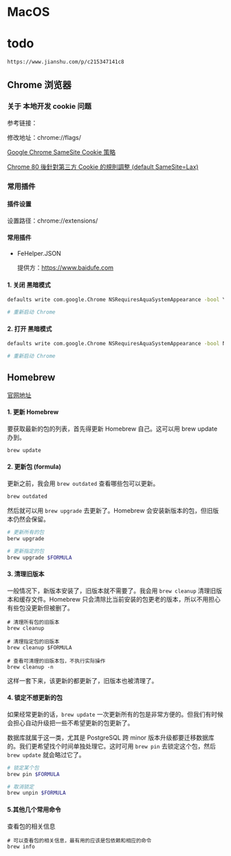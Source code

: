 # MacOS
# todo
```sh
https://www.jianshu.com/p/c215347141c8
```
## Chrome 浏览器

### 关于 本地开发 cookie 问题
参考链接：

修改地址：chrome://flags/

[Google Chrome SameSite Cookie 策略](https://docs.adobe.com/content/help/zh-Hans/target/using/implement-target/before-implement/privacy/google-chrome-samesite-cookie-policies.translate.html)


[Chrome 80 後針對第三方 Cookie 的規則調整 (default SameSite=Lax)](https://medium.com/@azure820529/chrome-80-%E5%BE%8C%E9%87%9D%E5%B0%8D%E7%AC%AC%E4%B8%89%E6%96%B9-cookie-%E7%9A%84%E8%A6%8F%E5%89%87%E8%AA%BF%E6%95%B4-default-samesite-lax-aaba0bc785a3)

### 常用插件
#### 插件设置

设置路径：chrome://extensions/

#### 常用插件

- FeHelper.JSON 

    提供方：https://www.baidufe.com

#### 1. 关闭 黑暗模式

```sh
defaults write com.google.Chrome NSRequiresAquaSystemAppearance -bool YES

# 重新启动 Chrome
```

#### 2. 打开 黑暗模式

```sh
defaults write com.google.Chrome NSRequiresAquaSystemAppearance -bool NO

# 重新启动 Chrome
```

## Homebrew

[官网地址](https://brew.sh/index_zh-cn)

#### 1. 更新 Homebrew

要获取最新的包的列表，首先得更新 Homebrew 自己。这可以用 brew update 办到。

```sh
brew update
```

#### 2. 更新包 (formula)

更新之前，我会用 ``brew outdated`` 查看哪些包可以更新。

```sh
brew outdated
```

然后就可以用 ``brew upgrade`` 去更新了。Homebrew 会安装新版本的包，但旧版本仍然会保留。

```sh
# 更新所有的包
berw upgrade

# 更新指定的包
brew upgrade $FORMULA    
```

#### 3. 清理旧版本

一般情况下，新版本安装了，旧版本就不需要了。我会用 ``brew cleanup`` 清理旧版本和缓存文件。Homebrew 只会清除比当前安装的包更老的版本，所以不用担心有些包没更新但被删了。

```shell script
# 清理所有包的旧版本
brew cleanup

# 清理指定包的旧版本
brew cleanup $FORMULA

# 查看可清理的旧版本包，不执行实际操作
brew cleanup -n
```

这样一套下来，该更新的都更新了，旧版本也被清理了。

#### 4. 锁定不想更新的包

如果经常更新的话，``brew update`` 一次更新所有的包是非常方便的。但我们有时候会担心自动升级把一些不希望更新的包更新了。

数据库就属于这一类，尤其是 PostgreSQL 跨 minor 版本升级都要迁移数据库的。我们更希望找个时间单独处理它。这时可用 ``brew pin`` 去锁定这个包，然后 ``brew update`` 就会略过它了。

```sh
# 锁定某个包
brew pin $FORMULA

# 取消锁定
brew unpin $FORMULA
```

#### 5.其他几个常用命令

查看包的相关信息

```shell script
# 可以查看包的相关信息，最有用的应该是包依赖和相应的命令
brew info
```


